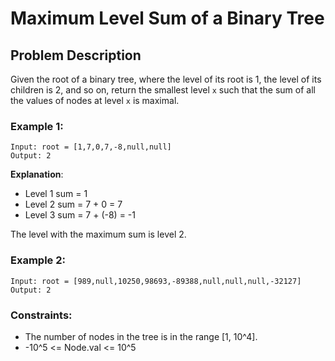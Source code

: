 
# Maximum Level Sum of a Binary Tree

## Problem Description

Given the root of a binary tree, where the level of its root is 1, the level of its children is 2, and so on, return the smallest level `x` such that the sum of all the values of nodes at level `x` is maximal.

### Example 1:

```
Input: root = [1,7,0,7,-8,null,null]
Output: 2
```

**Explanation**:

- Level 1 sum = 1
- Level 2 sum = 7 + 0 = 7
- Level 3 sum = 7 + (-8) = -1

The level with the maximum sum is level 2.

### Example 2:

```
Input: root = [989,null,10250,98693,-89388,null,null,null,-32127]
Output: 2
```

### Constraints:

- The number of nodes in the tree is in the range [1, 10^4].
- -10^5 <= Node.val <= 10^5

